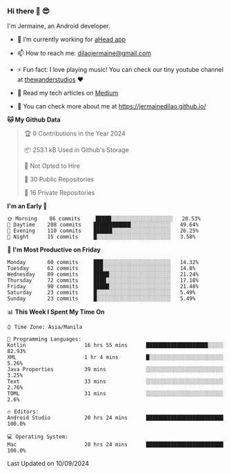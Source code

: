### Hi there 👋 😎
I'm Jermaine, an Android developer.

- 🔭 I’m currently working for [aHead app](https://www.ahead-app.com/)

- 📫 How to reach me: dilaojermaine@gmail.com

- ⚡ Fun fact: I love playing music! You can check our tiny youtube channel at [thewanderstudios](https://www.youtube.com/thewanderstudios) ♥️

- 📖 Read my tech articles on [Medium](https://jermainedilao.medium.com/)

- 👀 You can check more about me at https://jermainedilao.github.io/

<!--
**jermainedilao/jermainedilao** is a ✨ _special_ ✨ repository because its `README.md` (this file) appears on your GitHub profile.

Here are some ideas to get you started:

- 🔭 I’m currently working on ...
- 🌱 I’m currently learning ...
- 👯 I’m looking to collaborate on ...
- 🤔 I’m looking for help with ...
- 💬 Ask me about ...
- 📫 How to reach me: ...
- 😄 Pronouns: ...
- ⚡ Fun fact: ...
-->

<!--START_SECTION:waka-->
**🐱 My Github Data** 

> 🏆 0 Contributions in the Year 2024
 > 
> 📦 253.1 kB Used in Github's Storage 
 > 
> 🚫 Not Opted to Hire
 > 
> 📜 30 Public Repositories 
 > 
> 🔑 16 Private Repositories  
 > 
**I'm an Early 🐤** 

```text
🌞 Morning    86 commits     █████░░░░░░░░░░░░░░░░░░░░   20.53% 
🌆 Daytime    208 commits    ████████████░░░░░░░░░░░░░   49.64% 
🌃 Evening    110 commits    ██████░░░░░░░░░░░░░░░░░░░   26.25% 
🌙 Night      15 commits     █░░░░░░░░░░░░░░░░░░░░░░░░   3.58%

```
📅 **I'm Most Productive on Friday** 

```text
Monday       60 commits     ███░░░░░░░░░░░░░░░░░░░░░░   14.32% 
Tuesday      62 commits     ███░░░░░░░░░░░░░░░░░░░░░░   14.8% 
Wednesday    89 commits     █████░░░░░░░░░░░░░░░░░░░░   21.24% 
Thursday     72 commits     ████░░░░░░░░░░░░░░░░░░░░░   17.18% 
Friday       90 commits     █████░░░░░░░░░░░░░░░░░░░░   21.48% 
Saturday     23 commits     █░░░░░░░░░░░░░░░░░░░░░░░░   5.49% 
Sunday       23 commits     █░░░░░░░░░░░░░░░░░░░░░░░░   5.49%

```


📊 **This Week I Spent My Time On** 

```text
⌚︎ Time Zone: Asia/Manila

💬 Programming Languages: 
Kotlin                   16 hrs 55 mins      ████████████████████░░░░░   82.93% 
XML                      1 hr 4 mins         █░░░░░░░░░░░░░░░░░░░░░░░░   5.26% 
Java Properties          39 mins             ░░░░░░░░░░░░░░░░░░░░░░░░░   3.25% 
Text                     33 mins             ░░░░░░░░░░░░░░░░░░░░░░░░░   2.76% 
TOML                     31 mins             ░░░░░░░░░░░░░░░░░░░░░░░░░   2.6%

🔥 Editors: 
Android Studio           20 hrs 24 mins      █████████████████████████   100.0%

💻 Operating System: 
Mac                      20 hrs 24 mins      █████████████████████████   100.0%

```


 Last Updated on 10/09/2024
<!--END_SECTION:waka-->
